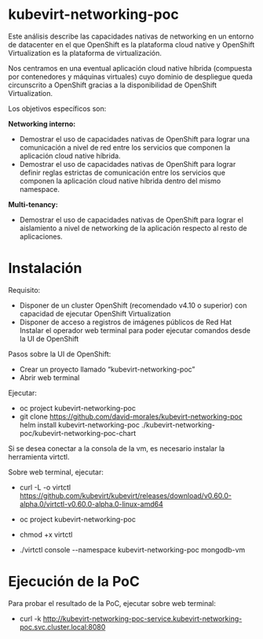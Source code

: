 # kubevirt-networking-poc

Este análisis describe las capacidades nativas de networking en un entorno de datacenter en el que OpenShift es la plataforma cloud native y OpenShift Virtualization es la plataforma de virtualización.

Nos centramos en una eventual aplicación cloud native híbrida (compuesta por contenedores y máquinas virtuales) cuyo dominio de despliegue queda circunscrito a OpenShift gracias a la disponibilidad de OpenShift Virtualization.

Los objetivos específicos son:

**Networking interno:** 

 - Demostrar el uso de capacidades nativas de OpenShift para lograr una comunicación a nivel de red entre los servicios que componen la aplicación cloud native híbrida.
 - Demostrar el uso de capacidades nativas de OpenShift para lograr definir reglas estrictas de comunicación entre los servicios que componen la aplicación cloud native híbrida dentro del mismo namespace.

**Multi-tenancy:** 

 - Demostrar el uso de capacidades nativas de OpenShift para lograr el aislamiento a nivel de networking de la aplicación respecto al resto de aplicaciones.

# Instalación

Requisito: 

- Disponer de un cluster OpenShift (recomendado v4.10 o superior) con capacidad de ejecutar OpenShift Virtualization
- Disponer de acceso a registros de imágenes públicos de Red Hat
Instalar el operador web terminal para poder ejecutar comandos desde la UI de OpenShift

Pasos sobre la UI de OpenShift:

- Crear un proyecto llamado “kubevirt-networking-poc”
- Abrir web terminal

Ejecutar:
- oc project kubevirt-networking-poc
- git clone https://github.com/david-morales/kubevirt-networking-poc
helm install kubevirt-networking-poc ./kubevirt-networking-poc/kubevirt-networking-poc-chart

Si se desea conectar a la consola de la vm, es necesario instalar la herramienta virtctl.

Sobre web terminal, ejecutar:

- curl -L -o virtctl https://github.com/kubevirt/kubevirt/releases/download/v0.60.0-alpha.0/virtctl-v0.60.0-alpha.0-linux-amd64

- oc project kubevirt-networking-poc

- chmod +x virtctl
- ./virtctl console --namespace kubevirt-networking-poc mongodb-vm


# Ejecución de la PoC

Para probar el resultado de la PoC, ejecutar sobre web terminal:

- curl -k http://kubevirt-networking-poc-service.kubevirt-networking-poc.svc.cluster.local:8080


